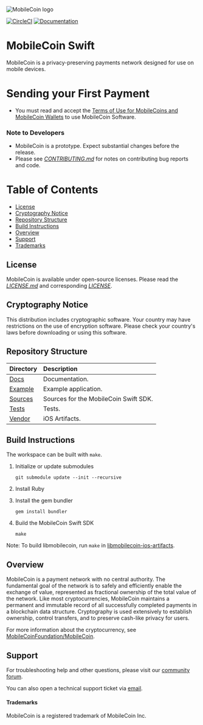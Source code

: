 ![MobileCoin logo](https://raw.githubusercontent.com/mobilecoinofficial/mobilecoin/master/img/mobilecoin_logo.png)

[![CircleCI](https://img.shields.io/circleci/build/gh/mobilecoinofficial/MobileCoin-Swift?token=da755dc2814021ad04ee7b31a129b41e6c7161ac)](https://circleci.com/gh/mobilecoinofficial/MobileCoin-Swift/tree/master) [![Documentation](https://img.shields.io/badge/docs-latest-blue)](https://mobilecoinofficial.github.io/MobileCoin-Swift/)

# MobileCoin Swift

MobileCoin is a privacy-preserving payments network designed for use on mobile devices.

# Sending your First Payment

* You must read and accept the [Terms of Use for MobileCoins and MobileCoin Wallets](./TERMS-OF-USE.md) to use MobileCoin Software.

### Note to Developers

* MobileCoin is a prototype. Expect substantial changes before the release.
* Please see [*CONTRIBUTING.md*](./CONTRIBUTING.md) for notes on contributing bug reports and code.

# Table of Contents
- [License](#license)
- [Cryptography Notice](#cryptography-notice)
- [Repository Structure](#repository-structure)
- [Build Instructions](#build-instructions)
- [Overview](#overview)
- [Support](#support)
- [Trademarks](#trademarks)

## License

MobileCoin is available under open-source licenses. Please read the [*LICENSE.md*](./LICENSE.md) and corresponding [*LICENSE*](./LICENSE).

## Cryptography Notice
This distribution includes cryptographic software. Your country may have restrictions on the use of encryption software.
Please check your country's laws before downloading or using this software.

## Repository Structure
|Directory |Description |
| :-- | :-- |
| [Docs](./docs) | Documentation. | 
| [Example](./Example) | Example application. |
| [Sources](./Sources) | Sources for the MobileCoin Swift SDK. |
| [Tests](./Tests) | Tests. |
| [Vendor](./Vendor) | iOS Artifacts. |

## Build Instructions

The workspace can be built with `make`.

1. Initialize or update submodules

    ```
    git submodule update --init --recursive
    ```

1. Install Ruby

1. Install the gem bundler

    ```
    gem install bundler
    ```

1. Build the MobileCoin Swift SDK

    ```
    make
    ```

Note: To build libmobilecoin, run `make` in [libmobilecoin-ios-artifacts](./Vendor/libmobilecoin-ios-artifacts).

## Overview

MobileCoin is a payment network with no central authority. The fundamental goal of the network is to safely and
efficiently enable the exchange of value, represented as fractional ownership of the total value of the network.
Like most cryptocurrencies, MobileCoin maintains a permanent and immutable record of all successfully completed
payments in a blockchain data structure. Cryptography is used extensively to establish ownership, control transfers,
and to preserve cash-like privacy for users.

For more information about the cryptocurrency, see [MobileCoinFoundation/MobileCoin](https://github.com/mobilecoinfoundation/mobilecoin).

## Support

For troubleshooting help and other questions, please visit our [community forum](https://community.mobilecoin.foundation/).

You can also open a technical support ticket via [email](mailto://support@mobilecoin.com).

#### Trademarks

MobileCoin is a registered trademark of MobileCoin Inc.
